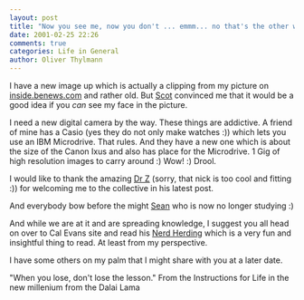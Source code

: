 ```yaml
---
layout: post
title: "Now you see me, now you don't ... emmm... no that's the other way around :)"
date: 2001-02-25 22:26
comments: true
categories: Life in General
author: Oliver Thylmann
---
```



I have a new image up which is actually a clipping from my picture on [inside.benews.com](http://inside.benews.com) and rather old. But [Scot](http://shacker.livejournal.com) convinced me that it would be a good idea if you _can_ see my face in the picture.

I need a new digital camera by the way. These things are addictive. A friend of mine has a Casio (yes they do not only make watches :)) which lets you use an IBM Microdrive. That rules. And they have a new one which is about the size of the Canon Ixus and also has place for the Microdrive. 1 Gig of high resolution images to carry around :) Wow! :) Drool.

I would like to thank the amazing [Dr Z](http://www.livejournal.com/users/ziemkowski) (sorry, that nick is too cool and fitting :)) for welcoming me to the collective in his latest post.

And everybody bow before the might [Sean](http://www.livejournal.com/users/grahams/) who is now no longer studying :)

And while we are at it and are spreading knowledge, I suggest you all head on over to Cal Evans site and read his [Nerd Herding](http://www.calevans.com/articles/nerdHerding.html) which is a very fun and insightful thing to read. At least from my perspective.

I have some others on my palm that I might share with you at a later date.

&quot;When you lose, don't lose the lesson.&quot; From the Instructions for Life in the new millenium from the Dalai Lama


